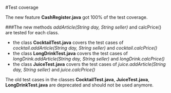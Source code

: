 #Test coverage

The new feature **CashRegister.java** got 100% of the test coverage.

###The new methods *addArticle(String day, String seller)* and calcPrice() are tested for each class.

- the class **CocktailTest.java** covers the test cases of *cocktail.addArticle(String day, String seller)* and *cocktail.calcPrice()*
- the class **LongDrinkTest.java** covers the test cases of *longDrink.addArticle(String day, String seller)* and *longDrink.calcPrice()*
- the class **JuiceTest.java** covers the test cases of *juice.addArticle(String day, String seller)* and *juice.calcPrice()*

The old test cases in the classes **CocktailTest.java**, **JuiceTest.java**, **LongDrinkTest.java** are deprecated and should not 
be used anymore.